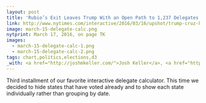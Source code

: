 ```yaml
---
layout: post
title: 'Rubio’s Exit Leaves Trump With an Open Path to 1,237 Delegates'
link: http://www.nytimes.com/interactive/2016/03/16/upshot/trump-cruz-kasich-republican-delegate-lead.html
image: march-15-delegate-calc.png
nytprint: March 17, 2016, on page TK
images:
  - march-15-delegate-calc-1.png
  - march-15-delegate-calc-2.png
tags: chart,politics,elections,d3
_with: <a href="http://joshmkeller.com/">Josh Keller</a>, <a href="https://aparlapiano.wordpress.com/">Alicia Parlapiano</a>, <a href="https://twitter.com/jshkatz">Josh Katz</a> & <a href="http://kkrebeccalai.com/">K.K. Lai</a>
---
```


Third installment of our favorite interactive delegate calculator. This time we decided to hide states that have voted already and to show each state individually rather than grouping by date.
